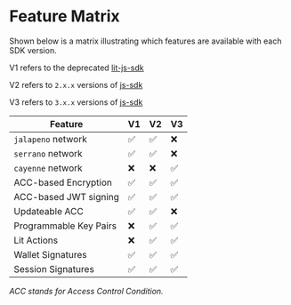 # Feature Matrix

Shown below is a matrix illustrating which features are available with each SDK version. 

V1 refers to the deprecated [lit-js-sdk](https://github.com/LIT-Protocol/lit-js-sdk)

V2 refers to `2.x.x` versions of [js-sdk](https://github.com/LIT-Protocol/js-sdk)

V3 refers to `3.x.x` versions of [js-sdk](https://github.com/LIT-Protocol/js-sdk)

| Feature | V1 | V2 | V3 |
| --- | --- | --- | --- |
| `jalapeno` network | ✅ | ✅ | ❌ |
| `serrano` network | ✅ | ✅ | ❌ |
| `cayenne` network | ❌ | ❌ | ✅ |
| ACC-based Encryption | ✅ | ✅ | ✅ |
| ACC-based JWT signing | ✅ | ✅ | ✅ |
| Updateable ACC | ✅ | ✅ | ❌ |
| Programmable Key Pairs | ❌ | ✅ | ✅ |
| Lit Actions | ❌ | ✅ | ✅ |
| Wallet Signatures | ✅ | ✅ | ✅ |
| Session Signatures | ✅ | ✅ | ✅ |

_ACC stands for Access Control Condition._